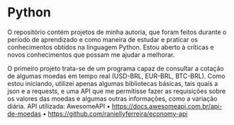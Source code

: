 # Python
  O repositório contém projetos de minha autoria, que foram feitos durante o período de aprendizado e como maneira de estudar e praticar os conhecimentos obtidos na linguagem Python. Estou aberto à críticas e novos conhecimentos que possam me ajudar a melhorar.
  


  O primeiro projeto trata-se de um programa capaz de consultar a cotação de algumas moedas em tempo real (USD-BRL, EUR-BRL, BTC-BRL).
  Como estou iniciando, utilizei apenas algumas bibliotecas básicas, tais quais a json e a requests, e uma API que me permitisse fazer as requisições sobre os valores das moedas e algumas outras informações, como a variação diária.
      API utilizada: AwesomeAPI
      • https://docs.awesomeapi.com.br/api-de-moedas
      • https://github.com/raniellyferreira/economy-api
